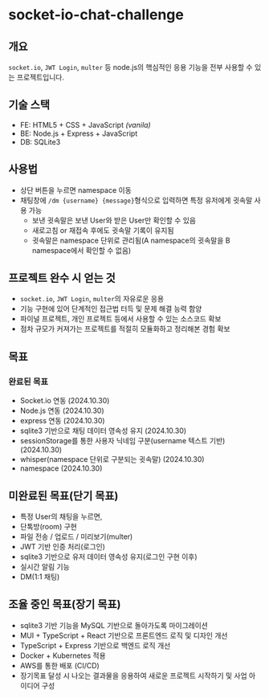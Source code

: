 # socket-io-chat-challenge

## 개요
`socket.io`, `JWT Login`, `multer` 등 node.js의 핵심적인 응용 기능을 전부 사용할 수 있는 프로젝트입니다.

## 기술 스택
- FE: HTML5 + CSS + JavaScript *(vanila)*
- BE: Node.js + Express + JavaScript
- DB: SQLite3

## 사용법
- 상단 버튼을 누르면 namespace 이동
- 채팅창에 `/dm {username} {message}`형식으로 입력하면 특정 유저에게 귓속말 사용 가능
  - 보낸 귓속말은 보낸 User와 받은 User만 확인할 수 있음
  - 새로고침 or 재접속 후에도 귓속말 기록이 유지됨
  - 귓속말은 namespace 단위로 관리됨(A namespace의 귓속말을 B namespace에서 확인할 수 없음)

## 프로젝트 완수 시 얻는 것
 - `socket.io`, `JWT Login`, `multer`의 자유로운 응용
 - 기능 구현에 있어 단계적인 접근법 터득 및 문제 해결 능력 함양
 - 파이널 프로젝트, 개인 프로젝트 등에서 사용할 수 있는 소스코드 확보
 - 점차 규모가 커져가는 프로젝트를 적절히 모듈화하고 정리해본 경험 확보
   
## 목표
### 완료된 목표
- Socket.io 연동 (2024.10.30)
- Node.js 연동 (2024.10.30)
- express 연동 (2024.10.30)
- sqlite3 기반으로 채팅 데이터 영속성 유지 (2024.10.30)
- sessionStorage를 통한 사용자 닉네임 구분(username 텍스트 기반) (2024.10.30)
- whisper(namespace 단위로 구분되는 귓속말) (2024.10.30)
- namespace (2024.10.30)

## 미완료된 목표(단기 목표)
- 특정 User의 채팅을 누르면, 
- 단톡방(room) 구현
- 파일 전송 / 업로드 / 미리보기(multer)
- JWT 기반 인증 처리(로그인)
- sqlite3 기반으로 유저 데이터 영속성 유지(로그인 구현 이후)
- 실시간 알림 기능
- DM(1:1 채팅)

## 조율 중인 목표(장기 목표)
- sqlite3 기반 기능을 MySQL 기반으로 돌아가도록 마이그레이션
- MUI + TypeScript + React 기반으로 프론트엔드 로직 및 디자인 개선
- TypeScript + Express 기반으로 백엔드 로직 개선
- Docker + Kubernetes 적용
- AWS를 통한 배포 (CI/CD)
- 장기목표 달성 시 나오는 결과물을 응용하여 새로운 프로젝트 시작하기 및 사업 아이디어 구성
